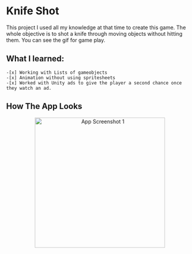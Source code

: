 # Knife Shot

This project I used all my knowledge at that time to create this game. The whole objective is to shot a knife through moving objects without hitting them. You can see the gif for game play. 

## What I learned:

	-[x] Working with Lists of gameobjects
	-[x] Animation without using spritesheets
	-[x] Worked with Unity ads to give the player a second chance once they watch an ad.

## How The App Looks
<p align="center">
  <img src="https://github.com/bolagadalla/Knife_Shot/blob/main/Recordings/Screenrecording.gif?raw=true" width="350" title="App Screenshot 1">
</p>
